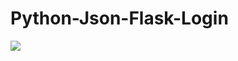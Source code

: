 # Python-Json-Flask-Login

<img src="https://scontent.fbkk21-1.fna.fbcdn.net/v/t1.15752-9/229625965_351599919929062_2159558755674204870_n.png?_nc_cat=101&ccb=1-3&_nc_sid=ae9488&_nc_ohc=_ZziHJZHeGcAX-U08aA&_nc_ht=scontent.fbkk21-1.fna&oh=c03bc35690e466f9009acdc1aa740da7&oe=6131DEA3">
